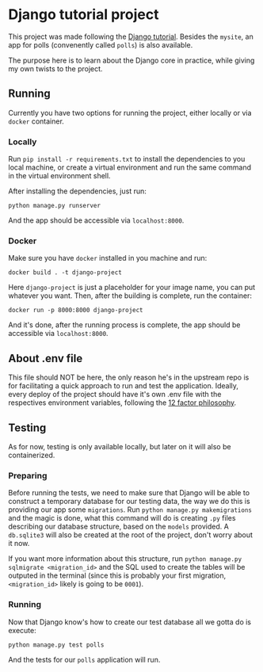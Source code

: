 # Django tutorial project
This project was made following the [Django tutorial](https://docs.djangoproject.com/pt-br/3.2/intro/tutorial01/). Besides the `mysite`, an app for polls (convenently called `polls`) is also available.

The purpose here is to learn about the Django core in practice, while giving my own twists to the project.

## Running
Currently you have two options for running the project, either locally or via `docker` container.

### Locally
Run `pip install -r requirements.txt` to install the dependencies to you local machine, or create a virtual environment and run the same command in the virtual environment shell.

After installing the dependencies, just run:
```
python manage.py runserver
```

And the app should be accessible via `localhost:8000`.

### Docker
Make sure you have `docker` installed in you machine and run:
```
docker build . -t django-project
```
Here `django-project` is just a placeholder for your image name, you can put whatever you want. Then, after the building is complete, run the container:
```
docker run -p 8000:8000 django-project
```

And it's done, after the running process is complete, the app should be accessible via `localhost:8000`.

## About .env file
This file should NOT be here, the only reason he's in the upstream repo is for facilitating a quick approach to run and test the application. Ideally, every deploy of the project should have it's own .env file with the respectives environment variables, following the [12 factor philosophy](https://12factor.net/config).

## Testing
As for now, testing is only available locally, but later on it will also be containerized.

### Preparing
Before running the tests, we need to make sure that Django will be able to construct a temporary database for our testing data, the way we do this is providing our app some `migrations`. Run `python manage.py makemigrations` and the magic is done, what this command will do is creating `.py` files describing our database structure, based on the `models` provided. A `db.sqlite3` will also be created at the root of the project, don't worry about it now.

If you want more information about this structure, run `python manage.py sqlmigrate <migration_id>` and the SQL used to create the tables will be outputed in the terminal (since this is probably your first migration, `<migration_id>` likely is going to be `0001`). 

### Running
Now that Django know's how to create our test database all we gotta do is execute:
```
python manage.py test polls
```

And the tests for our `polls` application will run.
